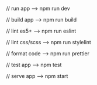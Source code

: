 // run app
--> npm run dev

// build app
--> npm run build

// lint es5+
--> npm run eslint

// lint css/scss
--> npm run stylelint

// format code
--> npm run prettier

// test app
--> npm test

// serve app
--> npm start
